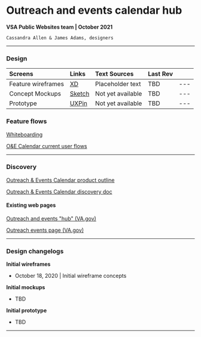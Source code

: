 # Outreach and events calendar hub
**VSA Public Websites team | October 2021**

`Cassandra Allen & James Adams, designers`

---

### Design

| Screens | Links | Text Sources | Last Rev | |
| :--- | :--- | :--- | :--- | :--- |
| Feature wireframes | [XD](https://xd.adobe.com/view/32a7ce8e-7df2-4a7e-ad3f-ef42fa09c753-67f4/screen/efd3064b-5f32-419a-b67c-3d33202a5190) | Placeholder text | TBD | --- |
| Concept Mockups | [Sketch]() | Not yet available | TBD | --- |
| Prototype | [UXPin]() | Not yet available | TBD | --- |

### Feature flows

[Whiteboarding](https://app.mural.co/t/vsa8243/m/vsa8243/1634651992163/439beeb6c6f54295c81a2b62d2d4c766f6b23205?sender=u7ad68f2a3a694c00d8a38130)


[O&E Calendar current user flows](https://xd.adobe.com/view/32a7ce8e-7df2-4a7e-ad3f-ef42fa09c753-67f4/)

---

### Discovery

[Outreach & Events Calendar product outline](https://github.com/department-of-veterans-affairs/va.gov-team/blob/master/products/outreach-events/product-outline.md)

[Outreach & Events Calendar discovery doc](https://github.com/department-of-veterans-affairs/va.gov-team/blob/master/teams/vsa/teams/public-websites/outreach-and-events/design/o%26e-calendar-feature-baseline.md)


#### Existing web pages

[Outreach and events "hub" (VA.gov)](https://www.va.gov/outreach-and-events/)

[Outreach events page (VA.gov)](https://www.va.gov/outreach-and-events/events/)

---

### Design changelogs

**Initial wireframes**
- October 18, 2020 | Initial wireframe concepts

**Initial mockups**
- TBD

**Initial prototype**
- TBD

---
